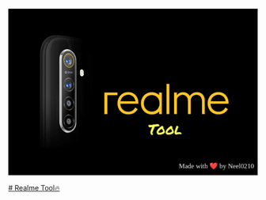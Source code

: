 
<p align="center">
    <a href="https://github.com/neel0210/RealmeTool">
        <img src="tools/resources/RealmeTool.png" alt="RealmeTool">
 </p>
# Realme Tool🔥
